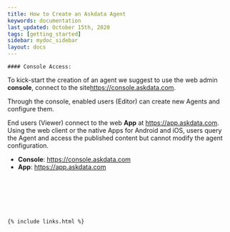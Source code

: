 ```yaml
---
title: How to Create an Askdata Agent
keywords: documentation
last_updated: October 15th, 2020
tags: [getting_started]
sidebar: mydoc_sidebar
layout: docs
---
```


    #### Console Access:

To kick-start the creation of an agent we suggest to use the web admin **console**, connect to the site<https://console.askdata.com>. 

Through the console, enabled users (Editor) can create new Agents and configure them.  


End users (Viewer) connect to the web **App** at <https://app.askdata.com>. Using the web client or the native Apps for Android and iOS, users query the Agent and access the published content but cannot modify the agent configuration.  



* **Console**: <https://console.askdata.com>
* **App**: <https://app.askdata.com>

‍

‍

‍



    {% include links.html %}

    